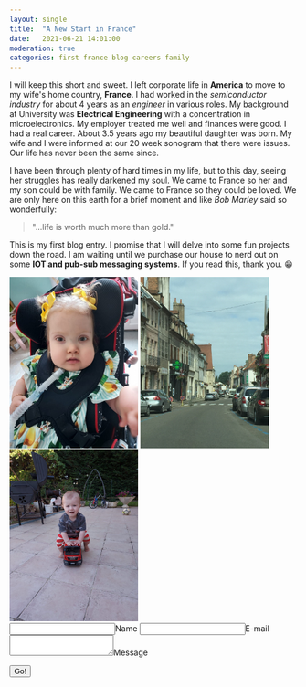 ```yaml
---
layout: single
title:  "A New Start in France"
date:   2021-06-21 14:01:00
moderation: true
categories: first france blog careers family
---
```

I will keep this short and sweet. I left corporate life in **America** to move to my wife's home country, **France**. I had worked in the _semiconductor industry_ for about 4 years as 
an _engineer_ in various roles. My background at University was **Electrical Engineering** with a concentration in microelectronics. My employer treated me well and finances were good. 
I had a real career. About 3.5 years ago my beautiful daughter was born. My wife and I were informed at our 20 week sonogram that there were issues. Our life has never been the same 
since.

I have been through plenty of hard times in my life, but to this day, seeing her struggles has really darkened my soul. We came to France so her and my son could be with family. We
came to France so they could be loved. We are only here on this earth for a brief moment and like _Bob Marley_ said so wonderfully: 

>"...life is worth much more than gold."

This is my first blog entry. I promise that I will delve into some fun projects down the road. I am waiting until we purchase our house to nerd out on some **IOT and pub-sub messaging
systems**. If you read this, thank you. :grin:

<div style="display: inline-block;">
  <img src="/assets/baby_girl_1.jpeg" alt="drawing" style="height: 300px;"/>
</div>
<div style="display: inline-block;">
  <img src="/assets/french_town_1.jpg" alt="drawing" style="height: 300px;"/>
</div>
<div style="display: inline-block;">
  <img src="/assets/baby_boy_1.jpeg" alt="drawing" style="height: 300px;"/>
</div>

<form method="POST" action="https://staticman-soitgoes511.herokuapp.com/v3/entry/github/soitgoes511/soitgoes511.github.io/gh-pages/comments">
  <input name="options[redirect]" type="hidden" value="https://my-site.com">
  <!-- e.g. "2016-01-02-this-is-a-post" -->
  <input name="options[slug]" type="hidden" value="{{ page.slug }}">
  <label><input name="fields[name]" type="text">Name</label>
  <label><input name="fields[email]" type="email">E-mail</label>
  <label><textarea name="fields[message]"></textarea>Message</label>
  
  <button type="submit">Go!</button>
</form>
